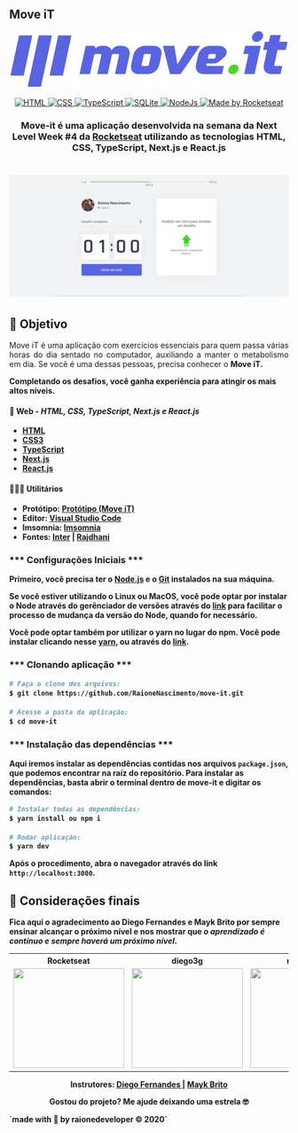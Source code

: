 ##  Move iT

<div align="center">
	<img width="500px" src="./public/imgs/logo-full.svg" alt="Move iT Banner">
</div>

<br>

<div align="center">

  <!-- HTML -->
  <a href="https://www.w3schools.com/tags/tag_doctype.asp" target="_blank">
    <img alt="HTML" src="https://img.shields.io/badge/HTML5%20-USED-%23435FB6">
  </a>

  <!-- CSS -->
  <a href="https://devdocs.io/css/" target="_blank">
    <img alt="CSS" src="https://img.shields.io/badge/CSS%20-USED-%23FE875E">
  </a>

  <!-- TypeScript -->
  <a href="https://www.typescriptlang.org/#" target="_blank">
    <img alt="TypeScript" src="https://img.shields.io/badge/TypeScript%20-USED-%23066BDD">
  </a>

  <!-- Next.js -->
  <a href="https://www.sqlite.org/docs.html" target="_blank">
    <img alt="SQLite" src="https://img.shields.io/badge/Next.js%20-USED-%23E75097">
  </a>

  <!-- ReactJS -->
  <a href="https://nodejs.org/en/" target="_blank">
    <img alt="NodeJs" src="https://img.shields.io/badge/ReactJS%20-USED-%2359c7ee">
  </a>

  <!-- RocketSeat -->
  <a href="https://rocketseat.com.br" target="_blank">
    <img alt="Made by Rocketseat" src="https://img.shields.io/badge/made%20by-Rocketseat-%237519C1">
  </a>

</div>

<h3 align=center>

Move-it é uma aplicação desenvolvida na semana da **Next Level Week #4**  da **[Rocketseat](https://www.rocketseat.com.br)** utilizando as tecnologias **HTML, CSS, TypeScript, Next.js e React.js**

</h3>

<h1 align=center>
  <img width="1000px"src="./public/imgs/home_screen.png" alt="Tela Web"/>
</h1>


## 🚀 Objetivo 

<p align=justify> 
  Move iT é uma aplicação com exercícios essenciais para quem passa várias horas do dia sentado no computador, auxiliando a manter o metabolismo em dia. Se você é uma dessas pessoas, precisa conhecer o <b>Move iT<b>. 


  Completando os desafios, você ganha experiência para atingir os mais altos níveis.
</p>

#### 📑 **Web** - ***HTML, CSS, TypeScript, Next.js e React.js***

  - **[HTML](https://www.w3schools.com/html/html_intro.asp)**
  - **[CSS3](https://www.w3.org/Style/CSS/Overview.en.html)**
  - **[TypeScript](https://www.typescriptlang.org/#)**
  - **[Next.js](https://nextjs.org/)**
  - **[React.js](https://pt-br.reactjs.org/)**


#### 👨🏽‍💻  **Utilitários**

  - Protótipo: **[Protótipo (Move iT)](https://www.figma.com/file/dS4bOPEtfpOMWLHTwaXnv7/Move.it-1.0-(Copy)?node-id=149898%3A199)**
  - Editor: **[Visual Studio Code](https://code.visualstudio.com/download)** 
  - Imsomnia: **[Imsomnia]()**
  - Fontes: **[Inter](https://fonts.google.com/specimen/Inter?preview.text_type=custom)** | **[Rajdhani](https://fonts.google.com/specimen/Rajdhani?preview.text_type=custom)**

### *** Configurações Iniciais ***

Primeiro, você precisa ter o [Node.js](https://nodejs.org/en/download/) e o [Git](https://git-scm.com/) instalados na sua máquina. 

Se você estiver utilizando o **Linux** ou **MacOS**, você pode optar por instalar o **Node** através do gerênciador de versões através do [link](https://nodejs.org/en/download/package-manager/) para facilitar o processo de mudança da versão do **Node**, quando for necessário.

Você pode optar também por utilizar o **yarn** no lugar do **npm**. Você pode instalar clicando nesse [yarn](https://yarnpkg.com/), ou através do [link](https://classic.yarnpkg.com/pt-BR/docs/install/#debian-stable).


### *** Clonando aplicação ***

```sh
# Faça o clone dos arquivos:
$ git clone https://github.com/RaioneNascimento/move-it.git

# Acesse a pasta da aplicação:
$ cd move-it
```

### *** Instalação das dependências ***

Aqui iremos instalar as dependências contidas nos arquivos `package.json`, que podemos encontrar na raíz do repositório. Para instalar as dependências, basta abrir o terminal dentro de **move-it** e digitar os comandos:

```sh
# Instalar todas as dependências:
$ yarn install ou npm i

# Rodar aplicação:
$ yarn dev
```
Após o procedimento, abra o navegador através do link ``http://localhost:3000``. 


## 🙏 Considerações finais

Fica aqui o agradecimento ao Diego Fernandes e Mayk Brito por sempre ensinar alcançar o próximo nível e nos mostrar que ***o aprendizado é contínuo e sempre haverá um próximo nível***.

<div align="center">

  <table style="width:100%">
    <tr align="center">
      <th><strong>Rocketseat</strong></th>
      <th><strong>diego3g</strong></th>
      <th><strong>maykbrito</strong></th>
    </tr>
    <tr align="center">
      <td>
        <a href="https://rocketseat.com.br/">
          <img width="200" height="180" src="https://user-images.githubusercontent.com/38081852/83981650-1e2e6680-a8f6-11ea-9f42-6df8fe809e4b.png">
        </a>
      </td>
      <td>
        <a href="https://github.com/diego3g">
          <img width="200" height="180" src="https://user-images.githubusercontent.com/38081852/83981712-b7f61380-a8f6-11ea-9099-bd3677e97e39.jpg">
        </a>
      </td>
      <td>
        <a href="https://github.com/maykbrito">
          <img width="200" height="180" src="https://user-images.githubusercontent.com/38081852/83981753-1de29b00-a8f7-11ea-93cf-23d2ff65fa5c.png">
        </a>
      </td>
    </tr>
  </table>

</div>

<p align=center>
  <strong>Instrutores:</strong>
  <a href="https://github.com/diego3g" target="_blank">Diego Fernandes |</a>
  <a href="https://github.com/maykbrito" target="_blank">Mayk Brito</a>
</p>

<p align=center>
  Gostou do projeto? Me ajude deixando uma estrela 🤓
</p>
`made with 💜 by raionedeveloper © 2020`